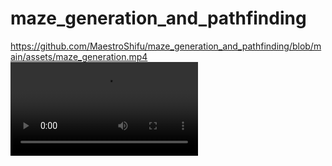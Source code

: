 # maze_generation_and_pathfinding

https://github.com/MaestroShifu/maze_generation_and_pathfinding/blob/main/assets/maze_generation.mp4
![Example runing of maze generation and search with pathfinding](https://github.com/MaestroShifu/maze_generation_and_pathfinding/blob/main/assets/maze_generation.mp4)